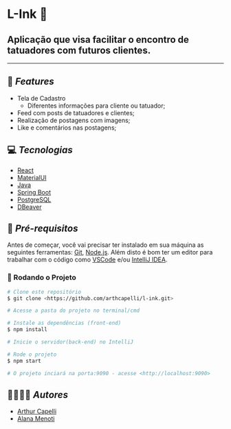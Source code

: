 # **L-Ink** 🔗

## Aplicação que visa facilitar o encontro de tatuadores com futuros clientes.

---

## 🚀 **_Features_**

- Tela de Cadastro
  - Diferentes informações para cliente ou tatuador;
- Feed com posts de tatuadores e clientes;
- Realização de postagens com imagens;
- Like e comentários nas postagens;

## 💻 **_Tecnologias_**

- [React](https://pt-br.reactjs.org/)
- [MaterialUI](https://mui.com/pt/)
- [Java](https://www.java.com/pt-BR/)
- [Spring Boot](https://spring.io/projects/spring-boot)
- [PostgreSQL](https://www.postgresql.org/)
- [DBeaver](https://dbeaver.io/)

## 📝 **_Pré-requisitos_**

Antes de começar, você vai precisar ter instalado em sua máquina as seguintes ferramentas:
[Git](https://git-scm.com), [Node.js](https://nodejs.org/en/).
Além disto é bom ter um editor para trabalhar com o código como [VSCode](https://code.visualstudio.com/) e/ou [IntelliJ IDEA](https://www.jetbrains.com/idea/).

### 🏁 Rodando o Projeto

```bash
# Clone este repositório
$ git clone <https://github.com/arthcapelli/l-ink.git>

# Acesse a pasta do projeto no terminal/cmd

# Instale as dependências (front-end)
$ npm install

# Inicie o servidor(back-end) no IntelliJ

# Rode o projeto
$ npm start

# O projeto inciará na porta:9090 - acesse <http://localhost:9090>
```

## 👨‍💻👩‍💻 **_Autores_**

- [Arthur Capelli](https://github.com/arthcapelli)
- [Alana Menoti](https://github.com/lanamenoti)
